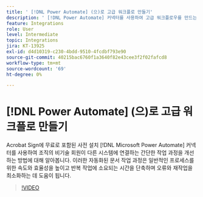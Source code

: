 ```yaml
---
title: ' [!DNL Power Automate] (으)로 고급 워크플로 만들기'
description: ' [!DNL Power Automate] 커넥터를 사용하여 고급 워크플로우를 만드는 방법에 대해 알아봅니다.'
feature: Integrations
role: User
level: Intermediate
topic: Integrations
jira: KT-13925
exl-id: d4d10319-c230-4bdd-9510-4fcdbf793e90
source-git-commit: 40215bac6760f1a3640f82e43cee3f2f02fafcd8
workflow-type: tm+mt
source-wordcount: '69'
ht-degree: 0%

---
```


# [!DNL Power Automate] (으)로 고급 워크플로 만들기

Acrobat Sign에 무료로 포함된 사전 설치 [!DNL Microsoft Power Automate] 커넥터를 사용하여 조직의 비기술 회원이 다른 시스템에 연결하는 간단한 작업 과정을 개선하는 방법에 대해 알아봅니다. 이러한 자동화된 문서 작업 과정은 일반적인 프로세스를 위한 속도와 효율성을 높이고 반복 작업에 소요되는 시간을 단축하며 오류와 재작업을 최소화하는 데 도움이 됩니다.

>[!VIDEO](https://video.tv.adobe.com/v/3441260?quality=12&learn=on&hidetitle=true&captions=kor)
